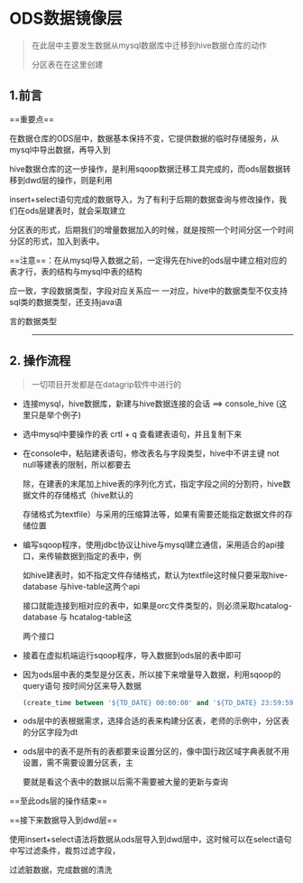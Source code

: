 # ODS数据镜像层

> 在此层中主要发生数据从mysql数据库中迁移到hive数据仓库的动作
>
> 分区表在在这里创建



## 1.前言

==重要点==

在数据仓库的ODS层中，数据基本保持不变，它提供数据的临时存储服务，从mysql中导出数据，再导入到

hive数据仓库的这一步操作，是利用sqoop数据迁移工具完成的，而ods层数据转移到dwd层的操作，则是利用

insert+select语句完成的数据导入，为了有利于后期的数据查询与修改操作，我们在ods层建表时，就会采取建立

分区表的形式，后期我们的增量数据加入的时候，就是按照一个时间分区一个时间分区的形式，加入到表中。

==注意==：在从mysql导入数据之前，一定得先在hive的ods层中建立相对应的表才行，表的结构与mysql中表的结构

应一致，字段数据类型，字段对应关系应一 一对应，hive中的数据类型不仅支持sql类的数据类型，还支持java语

言的数据类型



> ----------------------------------------------------------------------------------------------------------------------------------------------------



## 2. 操作流程

> 一切项目开发都是在datagrip软件中进行的

- 连接mysql，hive数据库，新建与hive数据连接的会话 ==> console_hive (这里只是举个例子)

- 选中mysql中要操作的表 crtl + q  查看建表语句，并且复制下来

- 在console中，粘贴建表语句，修改表名与字段类型，hive中不讲主键 not null等建表的限制，所以都要去

  除，在建表的末尾加上hive表的序列化方式，指定字段之间的分割符，hive数据文件的存储格式（hive默认的

  存储格式为textfile）与采用的压缩算法等，如果有需要还能指定数据文件的存储位置

- 编写sqoop程序，使用jdbc协议让hive与mysql建立通信，采用适合的api接口，来传输数据到指定的表中，例

  如hive建表时，如不指定文件存储格式，默认为textfile这时候只要采取hive-database 与hive-table这两个api

  接口就能连接到相对应的表中，如果是orc文件类型的，则必须采取hcatalog-database 与 hcatalog-table这

  两个接口

- 接着在虚拟机端运行sqoop程序，导入数据到ods层的表中即可

- 因为ods层中表的类型是分区表，所以接下来增量导入数据，利用sqoop的query语句 按时间分区来导入数据

  ```sql
  (create_time between '${TD_DATE} 00:00:00' and '${TD_DATE} 23:59:59') or (update_time between '${TD_DATE} 00:00:00' and '${TD_DATE} 23:59:59') --筛选条件
  ```

- ods层中的表根据需求，选择合适的表来构建分区表，老师的示例中，分区表的分区字段为dt

- ods层中的表不是所有的表都要来设置分区的，像中国行政区域字典表就不用设置，需不需要设置分区表，主

  要就是看这个表中的数据以后需不需要被大量的更新与查询

==至此ods层的操作结束==



==接下来数据导入到dwd层==

使用insert+select语法将数据从ods层导入到dwd层中，这时候可以在select语句中写过滤条件，裁剪过滤字段，

过滤脏数据，完成数据的清洗